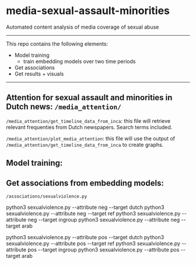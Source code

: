 # media-sexual-assault-minorities
Automated content analysis of media coverage of sexual abuse

---
This repo contains the following elements:

-  Model training
    - train embedding models over two time periods
-  Get associations
-  Get results + visuals

---

## Attention for sexual assault and minorities in Dutch news: `/media_attention/`

`/media_attention/get_timeline_data_from_inca`: this file will retrieve relevant frequenties from Dutch newspapers.
Search terms included.

`/media_attention/plot_media_attention`: this file will use the output of `/media_attention/get_timeline_data_from_inca` to create graphs.


## Model training:

## Get associations from embedding models:

`/associations/sexualviolence.py`

python3 sexualviolence.py --attribute neg --target dutch
python3 sexualviolence.py --attribute neg --target ref
python3 sexualviolence.py --attribute neg --target ingroup
python3 sexualviolence.py --attribute neg --target arab

python3 sexualviolence.py --attribute pos --target dutch
python3 sexualviolence.py --attribute pos --target ref
python3 sexualviolence.py --attribute pos --target ingroup
python3 sexualviolence.py --attribute pos --target arab
